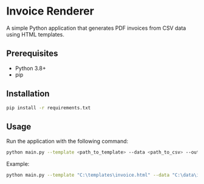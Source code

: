 # Invoice Renderer

A simple Python application that generates PDF invoices from CSV data using HTML templates.

## Prerequisites

- Python 3.8+
- pip

## Installation

```bash
pip install -r requirements.txt
```

## Usage
Run the application with the following command:
```bash
python main.py --template <path_to_template> --data <path_to_csv> --output-dir <output_directory>
```

Example:
```bash
python main.py --template "C:\templates\invoice.html" --data "C:\data\invoices.csv" --output-dir "C:\output\invoices"
```